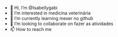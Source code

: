 - 👋 Hi, I’m @Isabellygabi
- 👀 I’m interested in medicina veterinária
- 🌱 I’m currently learning mexer no github
- 💞️ I’m looking to collaborate on fazer as atividades 
- 📫 How to reach me 

<!---
Isabellygabi/Isabellygabi is a ✨ special ✨ repository because its `README.md` (this file) appears on your GitHub profile.
You can click the Preview link to take a look at your changes.
--->
